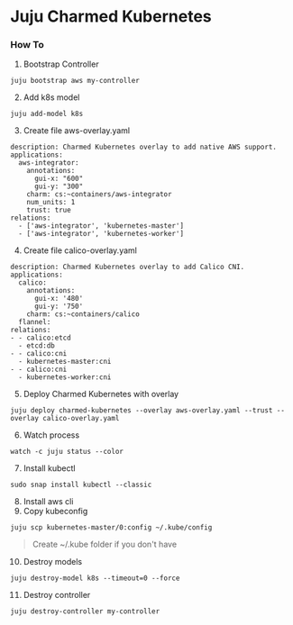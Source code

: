 # **Juju Charmed Kubernetes**
### **How To**
1. Bootstrap Controller
```
juju bootstrap aws my-controller
```
2. Add k8s model
```
juju add-model k8s
```
3. Create file aws-overlay.yaml
```
description: Charmed Kubernetes overlay to add native AWS support.
applications:
  aws-integrator:
    annotations:
      gui-x: "600"
      gui-y: "300"
    charm: cs:~containers/aws-integrator
    num_units: 1
    trust: true
relations:
  - ['aws-integrator', 'kubernetes-master']
  - ['aws-integrator', 'kubernetes-worker']
```
4. Create file calico-overlay.yaml
```
description: Charmed Kubernetes overlay to add Calico CNI.
applications:
  calico:
    annotations:
      gui-x: '480'
      gui-y: '750'
    charm: cs:~containers/calico
  flannel:
relations:
- - calico:etcd
  - etcd:db
- - calico:cni
  - kubernetes-master:cni
- - calico:cni
  - kubernetes-worker:cni
```
5. Deploy Charmed Kubernetes with overlay
```
juju deploy charmed-kubernetes --overlay aws-overlay.yaml --trust --overlay calico-overlay.yaml
```
6. Watch process
```
watch -c juju status --color
```
7. Install kubectl
```
sudo snap install kubectl --classic
```
8. Install aws cli
9. Copy kubeconfig
```
juju scp kubernetes-master/0:config ~/.kube/config
```
> Create ~/.kube folder if you don't have
10. Destroy models
```
juju destroy-model k8s --timeout=0 --force
```
11. Destroy controller
```
juju destroy-controller my-controller
```
